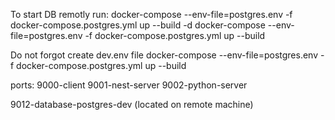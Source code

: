 To start DB remotly run:
docker-compose --env-file=postgres.env -f docker-compose.postgres.yml up --build -d
docker-compose --env-file=postgres.env -f docker-compose.postgres.yml up --build

Do not forgot create dev.env file
docker-compose --env-file=postgres.env -f docker-compose.postgres.yml up --build

ports:
9000-client
9001-nest-server
9002-python-server

9012-database-postgres-dev (located on remote machine)
